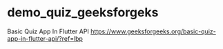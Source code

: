 # demo_quiz_geeksforgeks
Basic Quiz App In Flutter API
https://www.geeksforgeeks.org/basic-quiz-app-in-flutter-api/?ref=lbp
